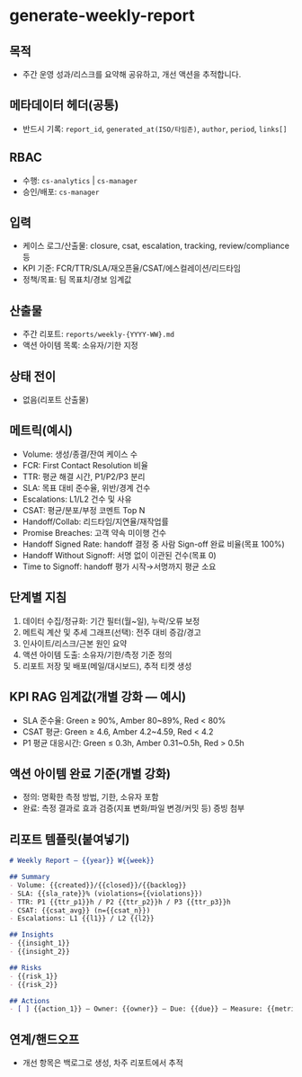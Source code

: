 # generate-weekly-report

## 목적
- 주간 운영 성과/리스크를 요약해 공유하고, 개선 액션을 추적합니다.

## 메타데이터 헤더(공통)
- 반드시 기록: `report_id`, `generated_at(ISO/타임존)`, `author`, `period`, `links[]`

## RBAC
- 수행: `cs-analytics` | `cs-manager`
- 승인/배포: `cs-manager`

## 입력
- 케이스 로그/산출물: closure, csat, escalation, tracking, review/compliance 등
- KPI 기준: FCR/TTR/SLA/재오픈율/CSAT/에스컬레이션/리드타임
- 정책/목표: 팀 목표치/경보 임계값

## 산출물
- 주간 리포트: `reports/weekly-{YYYY-WW}.md`
- 액션 아이템 목록: 소유자/기한 지정

## 상태 전이
- 없음(리포트 산출물)

## 메트릭(예시)
- Volume: 생성/종결/잔여 케이스 수
- FCR: First Contact Resolution 비율
- TTR: 평균 해결 시간, P1/P2/P3 분리
- SLA: 목표 대비 준수율, 위반/경계 건수
- Escalations: L1/L2 건수 및 사유
- CSAT: 평균/분포/부정 코멘트 Top N
- Handoff/Collab: 리드타임/지연율/재작업률
- Promise Breaches: 고객 약속 미이행 건수
 - Handoff Signed Rate: handoff 결정 중 사람 Sign-off 완료 비율(목표 100%)
 - Handoff Without Signoff: 서명 없이 이관된 건수(목표 0)
 - Time to Signoff: handoff 평가 시작→서명까지 평균 소요

## 단계별 지침
1) 데이터 수집/정규화: 기간 필터(월~일), 누락/오류 보정
2) 메트릭 계산 및 추세 그래프(선택): 전주 대비 증감/경고
3) 인사이트/리스크/근본 원인 요약
4) 액션 아이템 도출: 소유자/기한/측정 기준 정의
5) 리포트 저장 및 배포(메일/대시보드), 추적 티켓 생성

## KPI RAG 임계값(개별 강화 — 예시)
- SLA 준수율: Green ≥ 90%, Amber 80~89%, Red < 80%
- CSAT 평균: Green ≥ 4.6, Amber 4.2~4.59, Red < 4.2
- P1 평균 대응시간: Green ≤ 0.3h, Amber 0.31~0.5h, Red > 0.5h

## 액션 아이템 완료 기준(개별 강화)
- 정의: 명확한 측정 방법, 기한, 소유자 포함
- 완료: 측정 결과로 효과 검증(지표 변화/파일 변경/커밋 등) 증빙 첨부

## 리포트 템플릿(붙여넣기)
```markdown
# Weekly Report — {{year}} W{{week}}

## Summary
- Volume: {{created}}/{{closed}}/{{backlog}}
- SLA: {{sla_rate}}% (violations={{violations}})
- TTR: P1 {{ttr_p1}}h / P2 {{ttr_p2}}h / P3 {{ttr_p3}}h
- CSAT: {{csat_avg}} (n={{csat_n}})
- Escalations: L1 {{l1}} / L2 {{l2}}

## Insights
- {{insight_1}}
- {{insight_2}}

## Risks
- {{risk_1}}
- {{risk_2}}

## Actions
- [ ] {{action_1}} — Owner: {{owner}} — Due: {{due}} — Measure: {{metric}}
```

## 연계/핸드오프
- 개선 항목은 백로그로 생성, 차주 리포트에서 추적
